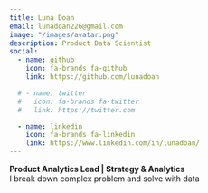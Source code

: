 ```yaml
---
title: Luna Doan
email: lunadoan226@gmail.com
image: "/images/avatar.png"
description: Product Data Scientist
social:
  - name: github
    icon: fa-brands fa-github
    link: https://github.com/lunadoan

  # - name: twitter
  #   icon: fa-brands fa-twitter
  #   link: https://twitter.com

  - name: linkedin
    icon: fa-brands fa-linkedin
    link: https://www.linkedin.com/in/lunadoan/
---
```


**Product Analytics Lead | Strategy & Analytics**
<br>
I break down complex problem and solve with data


